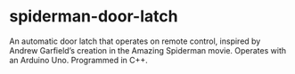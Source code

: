 # spiderman-door-latch
An automatic door latch that operates on remote control, inspired by Andrew Garfield’s creation in the Amazing Spiderman movie. Operates with an Arduino Uno. Programmed in C++.

